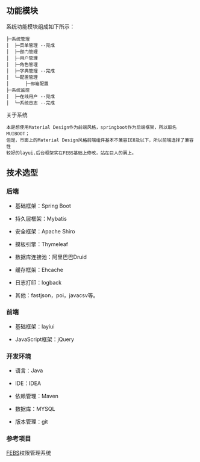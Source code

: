 ## 功能模块
系统功能模块组成如下所示：
```
├─系统管理
│  ├─菜单管理 --完成
│  ├─部门管理
│  ├─用户管理
│  ├─角色管理
│  ├─字典管理 --完成
│  └─配置管理
│      ├─邮箱配置
├─系统监控
│  ├─在线用户 --完成
│  └─系统日志 --完成

```
关于系统
````
本是想使用Material Design作为前端风格，springboot作为后端框架，所以取名MUIBOOT；
但是，市面上的Material Design风格前端组件基本不兼容IE8及以下，所以前端选择了兼容性
较好的layui.后台框架实在FEBS基础上修改，站在巨人的肩上。
````
## 技术选型
### 后端

- 基础框架：Spring Boot

- 持久层框架：Mybatis

- 安全框架：Apache Shiro

- 摸板引擎：Thymeleaf

- 数据库连接池：阿里巴巴Druid

- 缓存框架：Ehcache

- 日志打印：logback

- 其他：fastjson，poi，javacsv等。

### 前端
 
- 基础框架：layiui

- JavaScript框架：jQuery

### 开发环境

- 语言：Java

- IDE：IDEA

- 依赖管理：Maven

- 数据库：MYSQL

- 版本管理：git
### 参考项目
[FEBS](https://gitee.com/github-16661027/project)权限管理系统